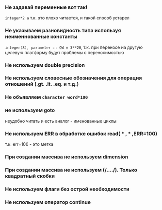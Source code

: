 ### Не задавай переменные вот так!
`integer*2 a` т.к. это плохо читается, и такой способ устарел
### Не указываем разновидность типа используя неименнованные константы
`integer(8), parameter :: QW = 3**20`, т.к. при переносе на другую целевую платформу будут проблемы с переносимостью

### Не используем double precision

### Не используем словесные обозначения для операция отношений (.gt. .lt. .eq. и т.д.)

### Не объявляем `character word*100`

###  не используем goto
неудобно читать и есть аналог - именованные циклы

### Не используем ERR в обработке ошибок read( * , * ,ERR=100)
т.к. err=100 - это метка

### При создании массива не используем dimension

### При создании массива не используем (/..../). Только квадратный скобки

### Не используем флаги без острой необходимости

### Не используем оператор continue


